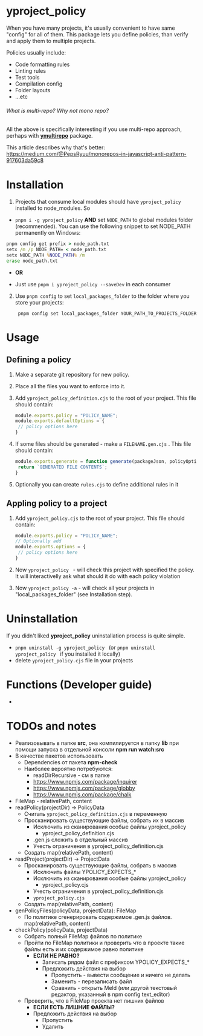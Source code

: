 # yproject_policy
When you have many projects, it's usually convenient to have same "config" for all of them. This package lets you define policies, than verify and apply them to multiple projects.

Policies usually include:

- Code formatting rules
- Linting rules
- Test tools
- Compilation config
- Folder layouts
- ...etc

###### What is multi-repo? Why not mono repo?

All the above is specifically interesting if you use multi-repo approach, perhaps with **[ymultirepo](https://www.npmjs.com/package/ymultirepo)** package. 

This article describes why that's better:
https://medium.com/@PepsRyuu/monorepos-in-javascript-anti-pattern-917603da59c8

# Installation
1. Projects that consume local modules should have `yproject_policy` installed to node_modules. So
- `pnpm i -g yproject_policy` **AND** set `NODE_PATH` to global modules folder (recommended). 
    You can use the following snippet to set NODE_PATH permanently on Windows:


```bat
pnpm config get prefix > node_path.txt
setx /m /p NODE_PATH= < node_path.txt
setx NODE_PATH %NODE_PATH% /m
erase node_path.txt
```

* **OR**

- Just use `pnpm i yproject_policy --saveDev` in each consumer

2. Use `pnpm config` to set `local_packages_folder` to the folder where you store your projects:

        pnpm config set local_packages_folder YOUR_PATH_TO_PROJECTS_FOLDER

# Usage

## Defining a policy

1. Make a separate git repository for new policy.

2. Place all the files you want to enforce into it.

3. Add  `yproject_policy_definition.cjs`  to the root of your project. This file should contain:

   ```javascript
   module.exports.policy = "POLICY_NAME";
   module.exports.defaultOptions = {
   	// policy options here
   }
   ```

4. If some files should be generated - make a  `FILENAME.gen.cjs`  . This file should contain:

   ```javascript
   module.exports.generate = function generate(packageJson, policyOptions) {
   	return `GENERATED FILE CONTENTS`;
   }
   ```

4. Optionally you can create  `rules.cjs`  to define additional rules in it

## Appling policy to a project

1. Add  `yproject_policy.cjs`  to the root of your project. This file should contain:

   ```javascript
   module.exports.policy = "POLICY_NAME";
   // Optionally add
   module.exports.options = {
   	// policy options here
   }
   ```

2. Now  `yproject_policy ` - will check this project with specified the policy. It will interactivelly ask what should it do with each policy violation
3. Now  `yproject_policy -a`  - will check all your projects in "local_packages_folder" (see Installation step).

# Uninstallation

If you didn't liked **yproject_policy** uninstallation process is quite simple.

- `pnpm uninstall -g yproject_policy ` (or  `pnpm uninstall yproject_policy ` if you installed it locally)
- delete  `yproject_policy.cjs`  file in your projects 

# Functions (Developer guide)

* 



# TODOs and notes

* Реализовывать в папке **src**, она компилируется в папку **lib** при помощи запуска в отдельной консоли **npm run watch:src**
* В качестве пакетов использовать
  * Dependencies от пакета **npm-check**
  * Наиболее вероятно потребуются:
    * readDirRecursive - см в папке
    * https://www.npmjs.com/package/inquirer
    * https://www.npmjs.com/package/globby
    * https://www.npmjs.com/package/chalk
* FileMap - relativePath, content
* readPolicy(projectDir) -> PolicyData
  * Считать  `yproject_policy_definition.cjs`  в переменную
  * Просканировать существующие файлы, собрать их в массив
    * Исключить из сканирования особые файлы yproject_policy
      * yproject_policy_definition.cjs
    * .gen.js сложить в отдельный массив
    * Учесть ограничения в yproject_policy_definition.cjs
  * Создать map(relativePath, content)
* readProject(projectDir) -> ProjectData
  * Просканировать существующие файлы, собрать в массив
    * Исключить файлы YPOLICY_EXPECTS_*
    * Исключить из сканирования особые файлы yproject_policy
      * yproject_policy.cjs
    * Учесть ограничения в yproject_policy_definition.cjs
    *  `yproject_policy.cjs`  
  * Создать map(relativePath, content)
* genPolicyFiles(policyData, projectData): FileMap 
  * По политике сгенерировать содержимое .gen.js файлов.  map(relativePath, content)
* checkPolicy(policyData, projectData)
  * Собрать полный FileMap файлов по политике
  * Пройти по FileMap политики и проверить что в проекте такие файлы есть и их содержимое равно политике
    * **ЕСЛИ НЕ РАВНО?**
      * Записать рядом файл с префиксом YPOLICY_EXPECTS_*
      * Предложить действия на выбор
        * Пропустить - вывести сообщение и ничего не делать
        * Заменить - перезаписать файл
        * Сравнить - открыть Meld (или другой текстовый редактор, указанный в npm config text_editor)
  * Проверить, что в FileMap проекта нет лишних файлов
    * **ЕСЛИ ЕСТЬ ЛИШНИЕ ФАЙЛЫ?**
    * Предложить действия на выбор
      * Пропустить
      * Удалить




